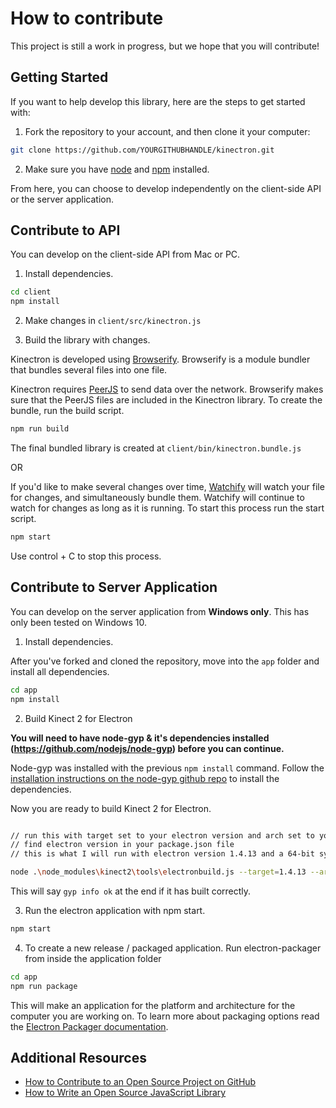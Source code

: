 # How to contribute

This project is still a work in progress, but we hope that you will contribute!

## Getting Started 

If you want to help develop this library, here are the steps to get started with:

1. Fork the repository to your account, and then clone it your computer:
  ```bash
  git clone https://github.com/YOURGITHUBHANDLE/kinectron.git
  ```

2. Make sure you have [node](https://nodejs.org/) and [npm](https://www.npmjs.com/) installed. 

From here, you can choose to develop independently on the client-side API or the server application. 

## Contribute to API

You can develop on the client-side API from Mac or PC. 

1. Install dependencies.

  ```bash
  cd client 
  npm install
  ```

2. Make changes in ```client/src/kinectron.js``` 

3. Build the library with changes.

  Kinectron is developed using [Browserify](http://browserify.org/). Browserify is a module bundler that bundles several files into one file. 

  Kinectron requires [PeerJS](http://peerjs.com/) to send data over the network. Browserify makes sure that the PeerJS files are included in the Kinectron library. To create the bundle, run the build script.

  ```bash 
  npm run build
  ```
  The final bundled library is created at ```client/bin/kinectron.bundle.js```

  OR 

  If you'd like to make several changes over time, [Watchify](https://github.com/browserify/watchify) will watch your file for changes, and simultaneously bundle them. Watchify will continue to watch for changes as long as it is running. To start this process run the start script. 

  ```bash
  npm start 
  ```

  Use control + C to stop this process. 

## Contribute to Server Application 

You can develop on the server application from **Windows only**. This has only been tested on Windows 10.

1. Install dependencies.

  After you've forked and cloned the repository, move into the ```app``` folder and install all dependencies.

  ```bash
  cd app
  npm install
  ```
2. Build Kinect 2 for Electron 

  **You will need to have node-gyp & it's dependencies installed (https://github.com/nodejs/node-gyp) before you can continue.**

  Node-gyp was installed with the previous ```npm install``` command. Follow the [installation instructions on the node-gyp github repo](https://github.com/nodejs/node-gyp#installation) to install the dependencies.

  Now you are ready to build Kinect 2 for Electron. 

  ```bash

  // run this with target set to your electron version and arch set to your system architecture
  // find electron version in your package.json file
  // this is what I will run with electron version 1.4.13 and a 64-bit system  
  
  node .\node_modules\kinect2\tools\electronbuild.js --target=1.4.13 --arch=x64
  ```
  
  This will say ```gyp info ok``` at the end if it has built correctly.

3. Run the electron application with npm start.

  ```bash
  npm start
  ```

4. To create a new release / packaged application. Run electron-packager from inside the application folder

  ```bash
  cd app
  npm run package
  ```

  This will make an application for the platform and architecture for the computer you are working on. To learn more about packaging options read the [Electron Packager documentation](https://github.com/electron-userland/electron-packager).


## Additional Resources

- [How to Contribute to an Open Source Project on GitHub](https://egghead.io/courses/how-to-contribute-to-an-open-source-project-on-github)
- [How to Write an Open Source JavaScript Library](https://egghead.io/courses/how-to-write-an-open-source-javascript-library)